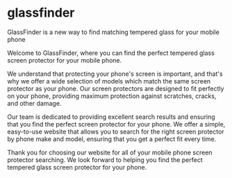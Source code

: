 # glassfinder
GlassFinder is a new way to find matching tempered glass for your mobile phone

Welcome to GlassFinder, where you can find the perfect tempered glass screen protector for your mobile phone.
           
We understand that protecting your phone's screen is important, and that's why we offer a wide selection of models which match the same screen protector as your phone. Our screen protectors are designed to fit perfectly on your phone, providing maximum protection against scratches, cracks, and other damage.
                
Our team is dedicated to providing excellent search results and ensuring that you find the perfect screen protector for your phone. We offer a simple, easy-to-use website that allows you to search for the right screen protector by phone make and model, ensuring that you get a perfect fit every time.
                
Thank you for choosing our website for all of your mobile phone screen protector searching. We look forward to helping you find the perfect tempered glass screen protector for your phone.

